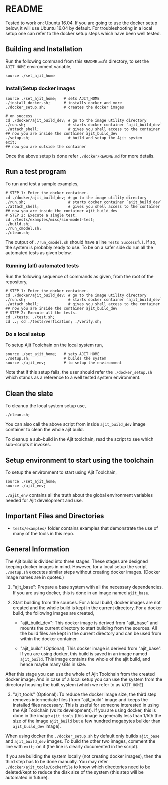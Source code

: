 README
=============
Tested to work on: Ubuntu 16.04.
If you are going to use the docker setup below,
it will use Ubuntu 16.04 by default.
For troubleshooting in a local setup one can refer to the
docker setup steps which have been well tested.


## Building and Installation

Run the following command from this `README.md`'s directory,
to set the `AJIT_HOME` environment variable,

    source ./set_ajit_home


### Install/Setup docker images

    source ./set_ajit_home;   # sets AJIT_HOME
    ./install_docker.sh;      # installs docker and more
    ./docker_setup.sh;        # creates the docker images 

    # on success
    cd ./docker/ajit_build_dev; # go to the image utility directory
    ./run.sh;                   # starts docker container `ajit_build_dev`
    ./attach_shell;             # gives you shell access to the container
    ## now you are inside the container ajit_build_dev
    ./setup.sh;                 # build and setup the Ajit system
    exit;
    ## now you are outside the container

Once the above setup is done refer `./docker/README.md` for more details.

## Run a test program

To run and test a sample examples,

    # STEP 1: Enter the docker container.
    cd ./docker/ajit_build_dev; # go to the image utility directory
    ./run.sh;                   # starts docker container `ajit_build_dev`
    ./attach_shell;             # gives you shell access to the container
    ## now you are inside the container ajit_build_dev
    # STEP 2: Execute a single test.
    cd ./tests/examples/misc/sin-model-test;
    ./build.sh;
    ./run_cmodel.sh;
    ./clean.sh;

The output of `./run_cmodel.sh` should have a line `Tests Successful`.
If so, the system is probably ready to use.
To be on a safer side do run all the automated tests as given below.

### Running (all) automated tests

Run the following sequence of commands as given,
from the root of the repository,

    # STEP 1: Enter the docker container.
    cd ./docker/ajit_build_dev; # go to the image utility directory
    ./run.sh;                   # starts docker container `ajit_build_dev`
    ./attach_shell;             # gives you shell access to the container
    ## now you are inside the container ajit_build_dev
    # STEP 2: Execute all the tests.
    cd ./tests; ./test.sh;
    cd ..; cd ./tests/verfication; ./verify.sh;


### Do a local setup

To setup Ajit Toolchain on the local system run,

    source ./set_ajit_home;   # sets AJIT_HOME
    ./setup.sh;               # builds the system
    source ./ajit_env;        # to setup the environment

Note that if this setup fails, the user should
refer the `./docker_setup.sh` which stands as a
reference to a well tested system environment.


## Clean the slate

To cleanup the local system setup use,

    ./clean.sh;

You can also call the above script from inside
`ajit_build_dev` image container to clean the
whole ajit build. 

To cleanup a sub-build in the Ajit toolchain,
read the script to see which sub-scripts it invokes.


## Setup environment to start using the toolchain

To setup the environment to start using Ajit Toolchain,

    source ./set_ajit_home;
    source ./ajit_env;

`./ajit_env` contains all the truth about the global
environment variables needed for Ajit development and use.


## Important Files and Directories

* `tests/examples/` folder contains examples that demonstrate the
  use of many of the tools in this repo.



General Information
------------------

The Ajit build is divided into three stages.
These stages are designed keeping docker images in mind.
However, for a local setup the script `./setup.sh` executes
similar steps without creating docker images.
(Docker image names are in quotes.)

1. "ajit\_base":
   Prepare a base system with all the necessary
   dependencies. If you are using docker,
   this is done in an image named `ajit_base`.

2. Start building from the sources. For a local build,
   docker images are not created and the whole build
   is kept in the current directory. For a docker build,
   the following images are created,

    * "ajit\_build\_dev":
      This docker image is derived from "ajit\_base"
      and mounts the current directory to start building
      from the sources. All the build files are kept in the
      current directory and can be used from within the docker
      container.
      
    * "ajit\_build" (Optional):
      This docker image is derived from "ajit\_base".
      If you are using docker, this build is saved
      in an image named `ajit_build`.
      This image contains the whole of the ajit build,
      and hence maybe many GBs in size.

After this stage you can use the whole of Ajit Toolchain
from the created docker image;
And in case of a local setup you can use the system from
the directory housing the built system (which we refer
to as `AJIT_HOME`)

3. "ajit\_tools" (Optional):
   To reduce the docker image size, the third step 
   removes intermediate files (from "ajit\_build" image 
   and keeps the installed files necessary.
   This is useful for someone interested
   in using the Ajit Toolchain (vs its development).
   If you are using docker, this is done in the image
   `ajit_tools` (this image is generally less than
   1/5th the size of the image `ajit_build` but
   a few hundred megabytes bulkier than `ajit_build_dev` image).

When using docker the `./docker_setup.sh` by default
only builds `ajit_base` and `ajit_build_dev` images.
To build the other two images, comment the line with
`exit;` on it (the line is clearly documented in the script).

If you are building the system locally (not creating docker images),
then the third step has to be done manually.
You may refer `./docker/ajit_tools/Dockerfile` to know
which directories need to be deleted/kept to reduce the 
disk size of the system (this step will be automated in future).


